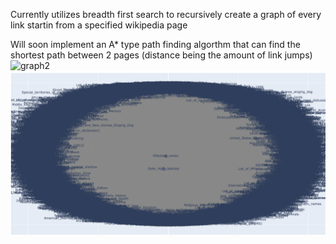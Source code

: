 Currently utilizes breadth first search to recursively create a graph of every link startin from a specified wikipedia page

Will soon implement an A* type path finding algorthm that can find the shortest path between 2 pages (distance being the amount of link jumps)
![graph2](bfs_graph2.png)
![graph](bfs_graph.png)
